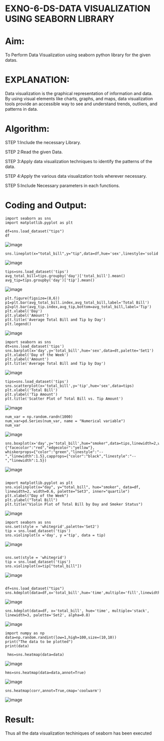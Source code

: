 # EXNO-6-DS-DATA VISUALIZATION USING SEABORN LIBRARY

# Aim:
  To Perform Data Visualization using seaborn python library for the given datas.

# EXPLANATION:
Data visualization is the graphical representation of information and data. By using visual elements like charts, graphs, and maps, data visualization tools provide an accessible way to see and understand trends, outliers, and patterns in data.

# Algorithm:
STEP 1:Include the necessary Library.

STEP 2:Read the given Data.

STEP 3:Apply data visualization techniques to identify the patterns of the data.

STEP 4:Apply the various data visualization tools wherever necessary.

STEP 5:Include Necessary parameters in each functions.

# Coding and Output:
 ```
import seaborn as sns
import matplotlib.pyplot as plt

df=sns.load_dataset("tips")
df
```
![image](https://github.com/user-attachments/assets/9c3860ab-3865-4c5f-8b72-43ee02550cbf)

```
sns.lineplot(x="total_bill",y="tip",data=df,hue='sex',linestyle='solid',legend='auto')
```
![image](https://github.com/user-attachments/assets/21088dd2-07c3-4999-9d70-4b4d107b27b0)

```
tips=sns.load_dataset('tips')
avg_total_bill=tips.groupby('day')['total_bill'].mean()
avg_tip=tips.groupby('day')['tip'].mean()
```
![image](https://github.com/user-attachments/assets/8e8585a3-f43e-44f3-9f1e-31fe5224b451)

```
plt.figure(figsize=(8,6))
p1=plt.bar(avg_total_bill.index,avg_total_bill,label='Total Bill')
p2=plt.bar(avg_tip.index,avg_tip,bottom=avg_total_bill,label='Tip')
plt.xlabel('Day')
plt.ylabel('Amount')
plt.title('Average Total Bill and Tip by Day')
plt.legend()
```
![image](https://github.com/user-attachments/assets/3ff7d317-6e59-4005-a895-aba8b07adb9b)
```
import seaborn as sns
dt=sns.load_dataset('tips')
sns.barplot(x='day',y='total_bill',hue='sex',data=dt,palette='Set1')
plt.xlabel('Day of the Week')
plt.ylabel('Amount')
plt.title('Average Total Bill and Tip by Day')
```
![image](https://github.com/user-attachments/assets/a4a1628e-907b-4193-a209-0175026b3a9e)
```
tips=sns.load_dataset('tips')
sns.scatterplot(x='total_bill',y='tip',hue='sex',data=tips)
plt.xlabel('Total Bill')
plt.ylabel('Tip Amount')
plt.title('Scatter Plot of Total Bill vs. Tip Amount')
```
![image](https://github.com/user-attachments/assets/af44794a-34c3-4cc3-a3a7-6503601beb09)

```
num_var = np.random.randn(1000)
num_var=pd.Series(num_var, name = "Numerical variable")
num_var
```
![image](https://github.com/user-attachments/assets/243500f8-7921-4853-94e3-769a57fac7a3)
```
sns.boxplot(x='day',y='total_bill',hue="smoker",data=tips,linewidth=2,width=0.6,boxprops={"facecolor":"red","edgecolor":"yellow"},
whiskerprops={"color":"green","linestyle":"--","linewidth":1.5},capprops={"color":"black","linestyle":"--","linewidth":1.5})
```
![image](https://github.com/user-attachments/assets/f3f60aee-a5e3-4b29-8c7c-89ecfa9fa98a)

```

import matplotlib.pyplot as plt
sns.violinplot(x="day", y="total_bill", hue="smoker", data=df, linewidth=2, width=0.6, palette="Set3", inner="quartile")
plt.xlabel("Day of the Week")
plt.ylabel("Total Bill")
plt.title("Violin Plot of Total Bill by Day and Smoker Status")
```
![image](https://github.com/user-attachments/assets/5284613b-e0ec-4b18-959c-a7ffd591ae8d)

```
import seaborn as sns
sns.set(style = 'whitegrid',palette='Set2')
tip = sns.load_dataset('tips')
sns.violinplot(x ='day', y ='tip', data = tip)

```
![image](https://github.com/user-attachments/assets/b2338e86-5efb-4025-b8ac-caba40743a4e)


```

sns.set(style = 'whitegrid')
tip = sns.load_dataset('tips')
sns.violinplot(x=tip["total_bill"])
```
![image](https://github.com/user-attachments/assets/e2888d70-ba99-45cf-8d77-5d1a70cd8a31)

```

df=sns.load_dataset("tips")
sns.kdeplot(data=df,x='total_bill',hue='time',multiple='fill',linewidth=3,palette='Set3',alpha=0.8)

```
![image](https://github.com/user-attachments/assets/dbd23436-7bcb-4d6c-9dc4-a41ab32b0ce8)

```
sns.kdeplot(data=df, x='total_bill', hue='time', multiple='stack', linewidth=3, palette='Set2', alpha=0.8)
```

![image](https://github.com/user-attachments/assets/bc917f49-7b0c-4837-934f-ff73459e61b4)
```
import numpy as np
data=np.random.randint(low=1,high=100,size=(10,10))
print("The data to be plotted")
print(data)
```
```
 hms=sns.heatmap(data=data)
```
![image](https://github.com/user-attachments/assets/abb90222-bc2b-4d09-8791-c1680b57023e)
```
hms=sns.heatmap(data=data,annot=True)
```
![image](https://github.com/user-attachments/assets/f596ecff-d38a-4d66-91eb-cff86e63e37e)
```
sns.heatmap(corr,annot=True,cmap='coolwarm')
```
![image](https://github.com/user-attachments/assets/1cdd8350-531d-4ea7-a262-3389ea5408a8)

# Result:
Thus all the data visualization techiniques of seaborn has been executed
